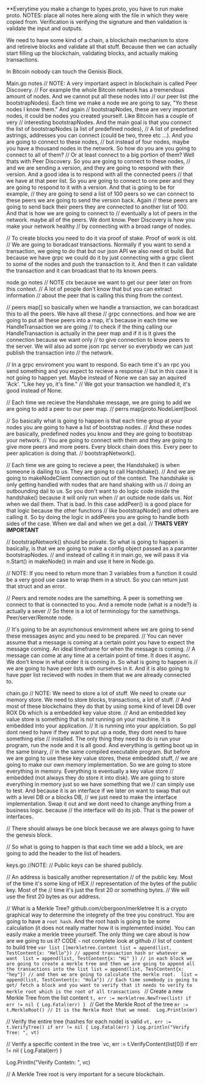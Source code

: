 **Everytime you make a change to types.proto, you have to run make proto.
NOTES: place all notes here along with the file in which they were copied from.
Verification is verifying the signature and then validation is validate the input and outputs. 

We need to have some kind of a chain, a blockchain mechanism to store and retireive blocks and validate all that stuff.
Because then we can actually start filling up the blockchain, validating blocks, and actually making transactions. 

In Bitcoin nobody can touch the Genisis Block. 

Main.go notes
// NOTE: A very important aspect in blockchain is called Peer Discovery.
// For example the whole Bitcoin network has a tremendous amount of nodes. And we cannot put all these nodes into 
// our peer list (the bootstrapNodes). Each time we make a node we are going to say, "Yo these nodes I know them." And again
// bootstrapNodes, these are very important nodes, it could be nodes you created yourself. Like Bitcoin has a couple of very 
// interesting bootstrapNodes. And the main goal is that you connect the list of bootstrapNodes (a list of predefined nodes), 
// A list of predefined astrings, addresses you can connect (could be two, three etc ...). And you are going to connect to these nodes,
// but instead of four nodes, maybe you have a thousand nodes in the network. So how do you are you going to connect to all of them?
// Or at least connect to a big portion of them? Well thats with Peer Discovery. So you are going to connect to these nodes,
// and we are sending a version, and they are going to respond with their version. And a good idea is to respond with all the connected peers
// that we have at that peer list. So you are going to connect to one peer and they are going to respond to it with a version. And that is going to be for example,
// they are going to send a list of 100 peers so we can connect to these peers we are going to send the version back. Again 
// these peers are going to send back their peers they are connected to another list of 100. And that is how we are going to connect to
// eventually a lot of peers in the network. maybe all of the peers. We dont know. Peer Discovery is how you make your network healthy
// by connecting with a broad range of nodes.


// To create blocks you need to do it via proof of stake. Proof of work is old. 
// We are going to boradcast transactions.
Normally if you want to send a transaction, we going to do that but our json API we also need ot build. But because we have
grpc we could do it by just connecting with a grpc client to some of the nodes and push the transaction to it. 
And then it can validate the transaction and it can broadcast that to its known peers. 

node.go notes
// NOTE ctx because we want to get our peer later on from this context.
// A lot of people don't know that but you can extract information
// about the peer that is calling this thing from the context.

// peers map[] so basically when we handle a transaction, we can boradcast this to all the peers. We have all these
// grpc connections. and how we are going to put all these peers into a map, it's because in each time we HandleTransaction we are going
// to check if the thing calling our HandleTransaction is actually in the peer map and if it is it gives the connection because we want only
// to give connection to know peers to the server. We will also ad some json rpc server so everybody we can just publish the transaction into
// the network.

// In a grpc enviroment you want to respond. So each time it's an rpc you send something and you expect to recieve a response
// but in this case it is not going to happen yet. Maybe instead of None we can say an aquired 'Ack'. "Like hey yo, it's fine."
// We got your transaction we handled it, it's good instead of None.

// Each time we recieve the Handshake message, we are going to add we are going to add a peer to our peer map.
// perrs map[proto.NodeLient]bool.

// So basically what is going to happen is that each time group at your nodes you are going to have a list of bootstrap nodes.
// And these nodes are basically, predefined nodes you know and they are going to bootstrap your network.
// You are going to connect with them and they are going to give more peers and more peers. Every block chain does this. Every peer to peer aplication is doing that.
// bootstrapNetwork().

// Each time we are going to recieve a peer, the Handshake() is when someone is dailing to us. They are going to call Handshake().
// And we are going to makeNodeClient connection out of the context. The handshake is only getting handled with nodes that are hand shaking with us
// doing an outbounding dail to us. So you don't want to do logic code inside the handshake() because it will only run when
// an outside node dails us. Not when we dail them. That is bad. In this case addPeer() is a good place for that logic because the other functions
// like bootstrapNode() and others are calling it. So by doing the logic in addPeers you are going to handle both sides of the case. When we dail and when we get a dail.
// **THATS VERY IMPORTANT**

// bootstrapNetwork() should be private. So what is going to happen is basically, is that we are going to make a config object passed as a paramter bootstrapNodes.
// and instead of calling it in main.go, we will pass it via n.Start() in makeNode() in main and use it here in Node.go.

// NOTE: If you need to return more than 3 variables from a function it could be a very good use case to wrap them in a struct. So you can return just that struct and an error.

// Peers and remote nodes are the samething. A peer is something we connect to that is connected to you. And a remote node (what is a node?) is actually a sever
// So there is a lot of terminology for the samethings. Peer/server/Remote node. 

// It's going to be an asynchonous envirnment where we are going to send these messages async and you need to be prepared. 
// You can never assume that a message is coming at a certain point you have to expect the message coming. An ideal timeframe for when the message is coming.
// A message can come at any time at a certain point of time. It does it async. We don't know in what order it is coming in. So what is going to happen is
// we are going to have peer lists with ourselves in it. And it is also going to have pper list recieved with nodes in them that we are already connected to. 


chain.go
// NOTE: We need to store a lot of stuff. We need to create our memory store. We need to store blocks, transactions, a lot of stuff.
// And most of these blockchains they do that by using some kind of level DB over ROX Db which is a embedded key value store.
// And an embedded key value store is something that is not running on your machine. It is embedded into your application.
// It is running into your applciation. So ppl dont need to have if they want to put up a node, they dont need to have something else
// installed. The only thing they need to do is run your program, run the node and it is all good. And everything is getting boot up in the same binary,
// in the same compiled executable program. But before we are going to use these key value stores, these embedded stuff,
// we are going to make our own memory implementation. So we are going to store everything in memory. Everything is eventually a key value store
// embedded (not always they do store it into disk). We are going to store everything in memory just so we have something that we
// can simply use to test. And because it is an interface if we later on want to swap that out with a level DB or a blocks DB,
// we just need to make the interface implementation. Swap it out and we dont need to change anything from a business logic. because
// the interface will do its job. That is the power of interfaces.

// There should always be one block because we are always going to have the genesis block.

// So what is going to happen is that each time we add a block, we are going to add the header to the list of headers. 

keys.go
//NOTE:
// Public keys can be shared publicly.

// An address is basically another representation 
// of the public key. Most of the time it's some king of HEX
// representation of the bytes of the public key. Most of the
// time it's just the first 20 or something bytes.
// We will use the first 20 bytes as our address.


// What is a Merkle Tree? github.com/cbergoon/merkletree
It is a crypto graphical way to determine the integrety of the tree you construct. You are going to have a `root hash`. And the root hash
is going to be some calculation (it does not really matter how it is implemented inside). You can easily make a merkle treee yourself. 
The only thing we care about is how are we going to us it?
CODE - not complete look at github
// list of content to build tree
`var list []merkletree.Content
list = append(list, TestContent{x: "Hello"}) // append transaction hash or whatever we want 
list = append(list, TestContent{x: "Hi" }) // in each block we are going to create a merkle tree and then we are going to append all the transactions into the list
list = append(list, TestContent{x: "hey"}) // and then we are going to calculate the merkle root. 
list = append(list, TestContent{x: "Hola"}) // Each time somebody is going to get/ fetch a block and you want to verify that it needs to verify to merkle root which is the root of all transactions
`
// Create a new Merkle Tree from the list content
`t, err := merkletree.NewTree(list)
if err != nil {
    Log.Fatal(err)
}
`
// Get the Merkle Root of the tree
`mr := t.MerkleRoot() // It is the Merkle Root that we need. 
Log.Println(mr)
`

// Verify the entire tree (hashes for each node) is valid
`vt, err := t.VerifyTree()
if err != nil {
    Log.Fatal(err)
}
Log.println("Verify Tree: ", vt)
`

// Verify a specific content in the tree
`vc, err := t.VerifyContent(list[0])
if err != nil {
    Log.Fatal(err)
}

Log.Println("Verify Contetn: ", vc)

// A Merkle Tree root is very important for a secure blockchain.

